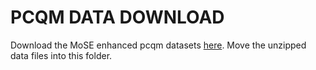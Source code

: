 # PCQM DATA DOWNLOAD

Download the MoSE enhanced pcqm datasets [here](https://drive.google.com/drive/folders/1NjdueZ3D9sJWX2n4f3P5loYgRxmYF2LN?usp=sharing). Move the unzipped data files into this folder.